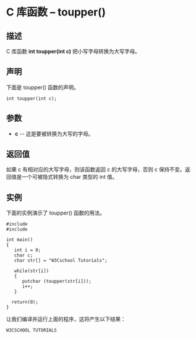 # C 库函数 – toupper()

## 描述

C 库函数 **int toupper(int c)** 把小写字母转换为大写字母。

## 声明

下面是 toupper() 函数的声明。

    int toupper(int c);

## 参数

* **c** \-- 这是要被转换为大写的字母。

## 返回值

如果 c 有相对应的大写字母，则该函数返回 c 的大写字母，否则 c 保持不变。返回值是一个可被隐式转换为 char 类型的 int 值。

## 实例

下面的实例演示了 toupper() 函数的用法。

    #include 
    #include 

    int main()
    {
       int i = 0;
       char c;
       char str[] = "W3Cschool Tutorials";

       while(str[i])
       {
          putchar (toupper(str[i]));
          i++;
       }

      return(0);
    }

让我们编译并运行上面的程序，这将产生以下结果：

    W3CSCHOOL TUTORIALS